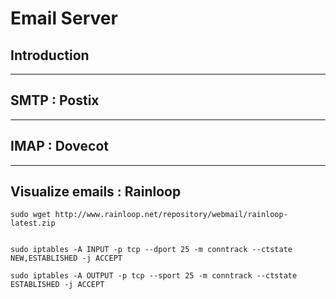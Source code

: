 # Email Server

## Introduction

---

## SMTP : Postix

---

## IMAP : Dovecot

---

## Visualize emails : Rainloop

```
sudo wget http://www.rainloop.net/repository/webmail/rainloop-latest.zip


sudo iptables -A INPUT -p tcp --dport 25 -m conntrack --ctstate NEW,ESTABLISHED -j ACCEPT

​sudo​ iptables -A OUTPUT -p tcp --sport ​25​ -m conntrack --ctstate ESTABLISHED -j ACCEPT

```
